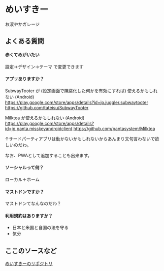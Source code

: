 # めいすきー
お淑やかガレージ

## よくある質問

#### 赤くてめがいたい
設定→デザイン→テーマ で変更できます

#### アプリありますか？
SubwayTooter が (設定画面で陳腐化した何かを有効にすれば) 使えるかもしれない (Android)  
https://play.google.com/store/apps/details?id=jp.juggler.subwaytooter  
https://github.com/tateisu/SubwayTooter

Milktea が使えるかもしれない (Android)  
https://play.google.com/store/apps/details?id=jp.panta.misskeyandroidclient
https://github.com/pantasystem/Milktea

↑サードパーティアプリは動かないかもしれないからあんまり文句言わないで欲しいのだわ。

なお、PWAとして追加することも出来ます。

#### ソーシャルって何？  
ローカル＋ホーム

#### マストドンですか？
マストドンてなんなのだわ？

#### 利用規約はありますか？
- 日本と米国と自国の法を守る
- 気分

## ここのソースなど

[めいすきーのリポジトリ](https://github.com/mei23/misskey/tree/mei-m544)  
